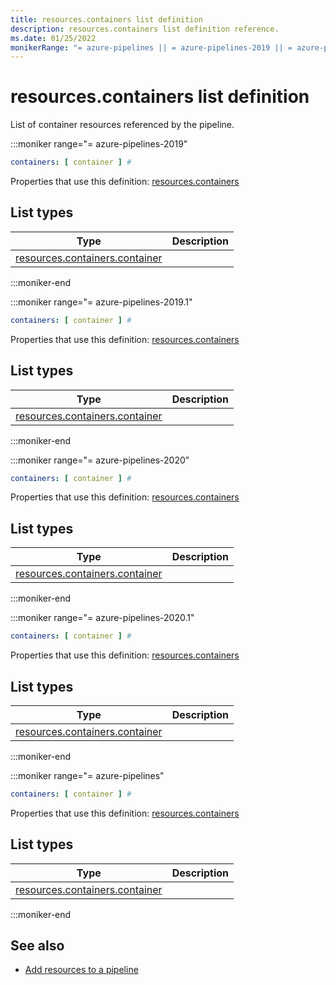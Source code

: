 ```yaml
---
title: resources.containers list definition
description: resources.containers list definition reference.
ms.date: 01/25/2022
monikerRange: "= azure-pipelines || = azure-pipelines-2019 || = azure-pipelines-2019.1 || = azure-pipelines-2020 || = azure-pipelines-2020.1"
---
```


# resources.containers list definition


List of container resources referenced by the pipeline.


:::moniker range="= azure-pipelines-2019"

<!-- :::api-definition signature="containerResources[containerResource]" version="azure-pipelines-2019"::: -->

```yaml
containers: [ container ] # 
```


Properties that use this definition: [resources.containers](resources.md)

## List types

| Type     | Description |
|----------|-------------|
| [resources.containers.container](resources-containers-container.md) |  |

<!-- :::api-definition-end::: -->

:::moniker-end

:::moniker range="= azure-pipelines-2019.1"

<!-- :::api-definition signature="containerResources[containerResource]" version="azure-pipelines-2019.1"::: -->

```yaml
containers: [ container ] # 
```


Properties that use this definition: [resources.containers](resources.md)

## List types

| Type     | Description |
|----------|-------------|
| [resources.containers.container](resources-containers-container.md) |  |

<!-- :::api-definition-end::: -->

:::moniker-end

:::moniker range="= azure-pipelines-2020"

<!-- :::api-definition signature="containerResources[containerResource]" version="azure-pipelines-2020"::: -->

```yaml
containers: [ container ] # 
```


Properties that use this definition: [resources.containers](resources.md)

## List types

| Type     | Description |
|----------|-------------|
| [resources.containers.container](resources-containers-container.md) |  |

<!-- :::api-definition-end::: -->

:::moniker-end

:::moniker range="= azure-pipelines-2020.1"

<!-- :::api-definition signature="containerResources[containerResource]" version="azure-pipelines-2020.1"::: -->

```yaml
containers: [ container ] # 
```


Properties that use this definition: [resources.containers](resources.md)

## List types

| Type     | Description |
|----------|-------------|
| [resources.containers.container](resources-containers-container.md) |  |

<!-- :::api-definition-end::: -->

:::moniker-end

:::moniker range="= azure-pipelines"

<!-- :::api-definition signature="containerResources[containerResource]" version="azure-pipelines"::: -->

```yaml
containers: [ container ] # 
```


Properties that use this definition: [resources.containers](resources.md)

## List types

| Type     | Description |
|----------|-------------|
| [resources.containers.container](resources-containers-container.md) |  |

<!-- :::api-definition-end::: -->

:::moniker-end


<!-- Remarks -->


<!-- Examples -->


## See also

- [Add resources to a pipeline](/azure/devops/pipelines/process/resources)
